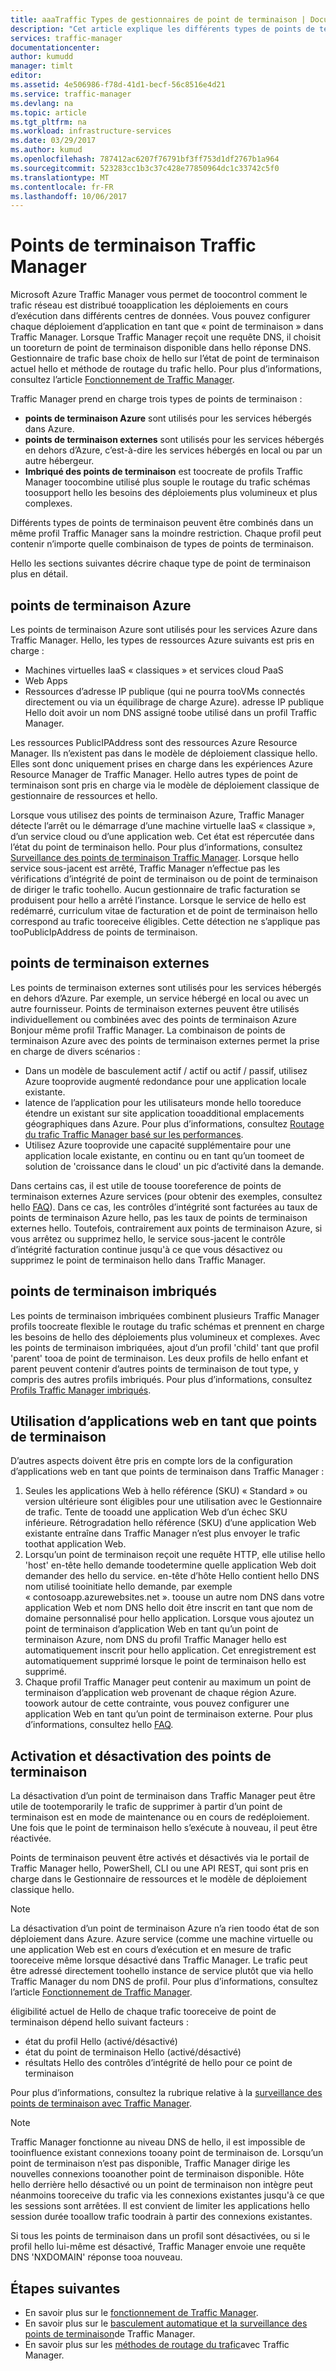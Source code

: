 ```yaml
---
title: aaaTraffic Types de gestionnaires de point de terminaison | Documents Microsoft
description: "Cet article explique les différents types de points de terminaison pouvant être utilisés avec Azure Traffic Manager."
services: traffic-manager
documentationcenter: 
author: kumudd
manager: timlt
editor: 
ms.assetid: 4e506986-f78d-41d1-becf-56c8516e4d21
ms.service: traffic-manager
ms.devlang: na
ms.topic: article
ms.tgt_pltfrm: na
ms.workload: infrastructure-services
ms.date: 03/29/2017
ms.author: kumud
ms.openlocfilehash: 787412ac6207f76791bf3ff753d1df2767b1a964
ms.sourcegitcommit: 523283cc1b3c37c428e77850964dc1c33742c5f0
ms.translationtype: MT
ms.contentlocale: fr-FR
ms.lasthandoff: 10/06/2017
---
```

# <a name="traffic-manager-endpoints"></a>Points de terminaison Traffic Manager
Microsoft Azure Traffic Manager vous permet de toocontrol comment le trafic réseau est distribué tooapplication les déploiements en cours d’exécution dans différents centres de données. Vous pouvez configurer chaque déploiement d’application en tant que « point de terminaison » dans Traffic Manager. Lorsque Traffic Manager reçoit une requête DNS, il choisit un tooreturn de point de terminaison disponible dans hello réponse DNS. Gestionnaire de trafic base choix de hello sur l’état de point de terminaison actuel hello et méthode de routage du trafic hello. Pour plus d’informations, consultez l’article [Fonctionnement de Traffic Manager](traffic-manager-how-traffic-manager-works.md).

Traffic Manager prend en charge trois types de points de terminaison :
* **points de terminaison Azure** sont utilisés pour les services hébergés dans Azure.
* **points de terminaison externes** sont utilisés pour les services hébergés en dehors d’Azure, c’est-à-dire les services hébergés en local ou par un autre hébergeur.
* **Imbriqué des points de terminaison** est toocreate de profils Traffic Manager toocombine utilisé plus souple le routage du trafic schémas toosupport hello les besoins des déploiements plus volumineux et plus complexes.

Différents types de points de terminaison peuvent être combinés dans un même profil Traffic Manager sans la moindre restriction. Chaque profil peut contenir n’importe quelle combinaison de types de points de terminaison.

Hello les sections suivantes décrire chaque type de point de terminaison plus en détail.

## <a name="azure-endpoints"></a>points de terminaison Azure

Les points de terminaison Azure sont utilisés pour les services Azure dans Traffic Manager. Hello, les types de ressources Azure suivants est pris en charge :

* Machines virtuelles IaaS « classiques » et services cloud PaaS
* Web Apps
* Ressources d’adresse IP publique (qui ne pourra tooVMs connectés directement ou via un équilibrage de charge Azure). adresse IP publique Hello doit avoir un nom DNS assigné toobe utilisé dans un profil Traffic Manager.

Les ressources PublicIPAddress sont des ressources Azure Resource Manager. Ils n’existent pas dans le modèle de déploiement classique hello. Elles sont donc uniquement prises en charge dans les expériences Azure Resource Manager de Traffic Manager. Hello autres types de point de terminaison sont pris en charge via le modèle de déploiement classique de gestionnaire de ressources et hello.

Lorsque vous utilisez des points de terminaison Azure, Traffic Manager détecte l’arrêt ou le démarrage d’une machine virtuelle IaaS « classique », d’un service cloud ou d’une application web. Cet état est répercutée dans l’état du point de terminaison hello. Pour plus d’informations, consultez [Surveillance des points de terminaison Traffic Manager](traffic-manager-monitoring.md#endpoint-and-profile-status). Lorsque hello service sous-jacent est arrêté, Traffic Manager n’effectue pas les vérifications d’intégrité de point de terminaison ou de point de terminaison de diriger le trafic toohello. Aucun gestionnaire de trafic facturation se produisent pour hello a arrêté l’instance. Lorsque le service de hello est redémarré, curriculum vitae de facturation et de point de terminaison hello correspond au trafic tooreceive éligibles. Cette détection ne s’applique pas tooPublicIpAddress de points de terminaison.

## <a name="external-endpoints"></a>points de terminaison externes

Les points de terminaison externes sont utilisés pour les services hébergés en dehors d’Azure. Par exemple, un service hébergé en local ou avec un autre fournisseur. Points de terminaison externes peuvent être utilisés individuellement ou combinées avec des points de terminaison Azure Bonjour même profil Traffic Manager. La combinaison de points de terminaison Azure avec des points de terminaison externes permet la prise en charge de divers scénarios :

* Dans un modèle de basculement actif / actif ou actif / passif, utilisez Azure tooprovide augmenté redondance pour une application locale existante.
* latence de l’application pour les utilisateurs monde hello tooreduce étendre un existant sur site application tooadditional emplacements géographiques dans Azure. Pour plus d’informations, consultez [Routage du trafic Traffic Manager basé sur les performances](traffic-manager-routing-methods.md#performance).
* Utilisez Azure tooprovide une capacité supplémentaire pour une application locale existante, en continu ou en tant qu’un toomeet de solution de 'croissance dans le cloud' un pic d’activité dans la demande.

Dans certains cas, il est utile de toouse tooreference de points de terminaison externes Azure services (pour obtenir des exemples, consultez hello [FAQ](traffic-manager-faqs.md#traffic-manager-endpoints)). Dans ce cas, les contrôles d’intégrité sont facturées au taux de points de terminaison Azure hello, pas les taux de points de terminaison externes hello. Toutefois, contrairement aux points de terminaison Azure, si vous arrêtez ou supprimez hello, le service sous-jacent le contrôle d’intégrité facturation continue jusqu'à ce que vous désactivez ou supprimez le point de terminaison hello dans Traffic Manager.

## <a name="nested-endpoints"></a>points de terminaison imbriqués

Les points de terminaison imbriquées combinent plusieurs Traffic Manager profils toocreate flexible le routage du trafic schémas et prennent en charge les besoins de hello des déploiements plus volumineux et complexes. Avec les points de terminaison imbriquées, ajout d’un profil 'child' tant que profil 'parent' tooa de point de terminaison. Les deux profils de hello enfant et parent peuvent contenir d’autres points de terminaison de tout type, y compris des autres profils imbriqués. Pour plus d’informations, consultez [Profils Traffic Manager imbriqués](traffic-manager-nested-profiles.md).

## <a name="web-apps-as-endpoints"></a>Utilisation d’applications web en tant que points de terminaison

D’autres aspects doivent être pris en compte lors de la configuration d’applications web en tant que points de terminaison dans Traffic Manager :

1. Seules les applications Web à hello référence (SKU) « Standard » ou version ultérieure sont éligibles pour une utilisation avec le Gestionnaire de trafic. Tente de tooadd une application Web d’un échec SKU inférieure. Rétrogradation hello référence (SKU) d’une application Web existante entraîne dans Traffic Manager n’est plus envoyer le trafic toothat application Web.
2. Lorsqu’un point de terminaison reçoit une requête HTTP, elle utilise hello 'host' en-tête hello demande toodetermine quelle application Web doit demander des hello du service. en-tête d’hôte Hello contient hello DNS nom utilisé tooinitiate hello demande, par exemple « contosoapp.azurewebsites.net ». toouse un autre nom DNS dans votre application Web et nom DNS hello doit être inscrit en tant que nom de domaine personnalisé pour hello application. Lorsque vous ajoutez un point de terminaison d’application Web en tant qu’un point de terminaison Azure, nom DNS du profil Traffic Manager hello est automatiquement inscrit pour hello application. Cet enregistrement est automatiquement supprimé lorsque le point de terminaison hello est supprimé.
3. Chaque profil Traffic Manager peut contenir au maximum un point de terminaison d’application web provenant de chaque région Azure. toowork autour de cette contrainte, vous pouvez configurer une application Web en tant qu’un point de terminaison externe. Pour plus d’informations, consultez hello [FAQ](traffic-manager-faqs.md#traffic-manager-endpoints).

## <a name="enabling-and-disabling-endpoints"></a>Activation et désactivation des points de terminaison

La désactivation d’un point de terminaison dans Traffic Manager peut être utile de tootemporarily le trafic de supprimer à partir d’un point de terminaison est en mode de maintenance ou en cours de redéploiement. Une fois que le point de terminaison hello s’exécute à nouveau, il peut être réactivée.

Points de terminaison peuvent être activés et désactivés via le portail de Traffic Manager hello, PowerShell, CLI ou une API REST, qui sont pris en charge dans le Gestionnaire de ressources et le modèle de déploiement classique hello.

> [!NOTE]
> La désactivation d’un point de terminaison Azure n’a rien toodo état de son déploiement dans Azure. Azure service (comme une machine virtuelle ou une application Web est en cours d’exécution et en mesure de trafic tooreceive même lorsque désactivé dans Traffic Manager. Le trafic peut être adressé directement toohello instance de service plutôt que via hello Traffic Manager du nom DNS de profil. Pour plus d’informations, consultez l’article [Fonctionnement de Traffic Manager](traffic-manager-how-traffic-manager-works.md).

éligibilité actuel de Hello de chaque trafic tooreceive de point de terminaison dépend hello suivant facteurs :

* état du profil Hello (activé/désactivé)
* état du point de terminaison Hello (activé/désactivé)
* résultats Hello des contrôles d’intégrité de hello pour ce point de terminaison

Pour plus d’informations, consultez la rubrique relative à la [surveillance des points de terminaison avec Traffic Manager](traffic-manager-monitoring.md#endpoint-and-profile-status).

> [!NOTE]
> Traffic Manager fonctionne au niveau DNS de hello, il est impossible de tooinfluence existant connexions tooany point de terminaison de. Lorsqu’un point de terminaison n’est pas disponible, Traffic Manager dirige les nouvelles connexions tooanother point de terminaison disponible. Hôte hello derrière hello désactivé ou un point de terminaison non intègre peut néanmoins tooreceive du trafic via les connexions existantes jusqu'à ce que les sessions sont arrêtées. Il est convient de limiter les applications hello session durée tooallow trafic toodrain à partir des connexions existantes.

Si tous les points de terminaison dans un profil sont désactivées, ou si le profil hello lui-même est désactivé, Traffic Manager envoie une requête DNS 'NXDOMAIN' réponse tooa nouveau.


## <a name="next-steps"></a>Étapes suivantes

* En savoir plus sur le [fonctionnement de Traffic Manager](traffic-manager-how-traffic-manager-works.md).
* En savoir plus sur le [basculement automatique et la surveillance des points de terminaison](traffic-manager-monitoring.md)de Traffic Manager.
* En savoir plus sur les [méthodes de routage du trafic](traffic-manager-routing-methods.md)avec Traffic Manager.
